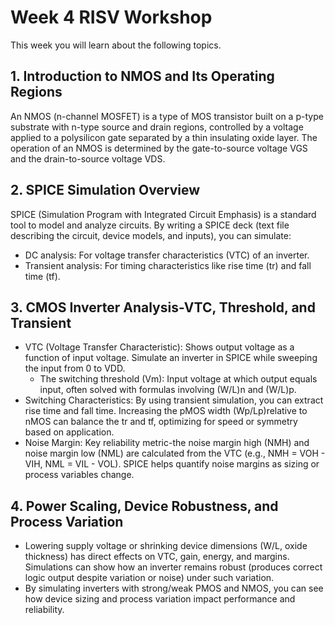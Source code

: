# Week 4 RISV Workshop
This week you will learn about the following topics.

## 1. Introduction to NMOS and Its Operating Regions
An NMOS (n-channel MOSFET) is a type of MOS transistor built on a p-type substrate with n-type source and drain regions, controlled by a voltage applied to a polysilicon gate separated by a thin insulating oxide layer. The operation of an NMOS is determined by the gate-to-source voltage VGS and the drain-to-source voltage VDS.

## 2. SPICE Simulation Overview
SPICE (Simulation Program with Integrated Circuit Emphasis) is a standard tool to model and analyze circuits. By writing a SPICE deck (text file describing the circuit, device models, and inputs), you can simulate:
- DC analysis: For voltage transfer characteristics (VTC) of an inverter.
- Transient analysis: For timing characteristics like rise time (tr) and fall time (tf).

## 3. CMOS Inverter Analysis-VTC, Threshold, and Transient
- VTC (Voltage Transfer Characteristic): Shows output voltage as a function of input voltage. Simulate an inverter in SPICE while sweeping the input from 0 to VDD. 
    - The switching threshold (Vm): Input voltage at which output equals input, often solved with formulas involving (W/L)n and (W/L)p.
- Switching Characteristics: By using transient simulation, you can extract rise time and fall time. Increasing the pMOS width (Wp/Lp)relative to nMOS can balance the tr and tf, optimizing for speed or symmetry based on application.
- Noise Margin: Key reliability metric-the noise margin high (NMH) and noise margin low (NML) are calculated from the VTC (e.g., NMH = VOH - VIH, NML = VIL - VOL). SPICE helps quantify noise margins as sizing or process variables change.

## 4. Power Scaling, Device Robustness, and Process Variation
- Lowering supply voltage or shrinking device dimensions (W/L, oxide thickness) has direct effects on VTC, gain, energy, and margins. Simulations can show how an inverter remains robust (produces correct logic output despite variation or noise) under such variation.
- By simulating inverters with strong/weak PMOS and NMOS, you can see how device sizing and process variation impact performance and reliability.